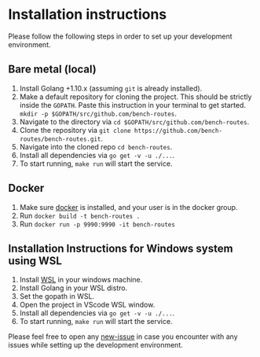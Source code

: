 # Installation instructions 

Please follow the following steps in order to set up your development
environment.

## Bare metal (local)

1. Install Golang +1.10.x (assuming `git` is already installed).
2. Make a default repository for cloning the project. This should be strictly inside the `GOPATH`. Paste this instruction in your terminal to get started.
`mkdir -p $GOPATH/src/github.com/bench-routes`.
3. Navigate to the directory via `cd $GOPATH/src/github.com/bench-routes`.
4. Clone the repository via `git clone https://github.com/bench-routes/bench-routes.git`.
5. Navigate into the cloned repo `cd bench-routes`.
6. Install all dependencies via `go get -v -u ./...`.
7. To start running, `make run` will start the service.

## Docker

1. Make sure [docker](https://www.docker.com/) is installed, and your user is in the docker group.
2. Run `docker build -t bench-routes .`
3. Run `docker run -p 9990:9990 -it bench-routes`

## Installation Instructions for Windows system using WSL

1. Install [WSL](https://docs.microsoft.com/en-us/windows/wsl/install-win10) in your windows machine.
2. Install Golang in your WSL distro.
3. Set the gopath in WSL.
4. Open the project in VScode WSL window.
5. Install all dependencies via `go get -v -u ./...`.
6. To start running, `make run` will start the service.

Please feel free to open any [new-issue](https://github.com/bench-routes/bench-routes/issues/new/choose) in case you encounter with any issues while setting up the development environment.
